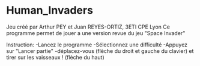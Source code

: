 # Human_Invaders

Jeu créé par Arthur PEY et Juan REYES-ORTIZ, 3ETI CPE Lyon
Ce programme permet de jouer a une version revue du jeu "Space Invader"

Instruction:
-Lancez le programme
-Sélectionnez une difficulté
-Appuyez sur "Lancer partie"
-déplacez-vous (flèche du droit et gauche du clavier) et tirer sur les vaisseaux ! (flèche du haut)
